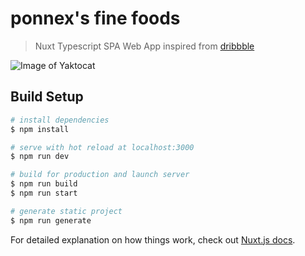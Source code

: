 # ponnex's fine foods

> Nuxt Typescript SPA Web App inspired from [dribbble](https://dribbble.com/shots/6764812-Concept-of-website-restaurant-design) 

![Image of Yaktocat](https://cdn.dribbble.com/users/2861526/screenshots/6764812/web_1920___3.jpg)

## Build Setup

``` bash
# install dependencies
$ npm install

# serve with hot reload at localhost:3000
$ npm run dev

# build for production and launch server
$ npm run build
$ npm run start

# generate static project
$ npm run generate
```

For detailed explanation on how things work, check out [Nuxt.js docs](https://nuxtjs.org).
